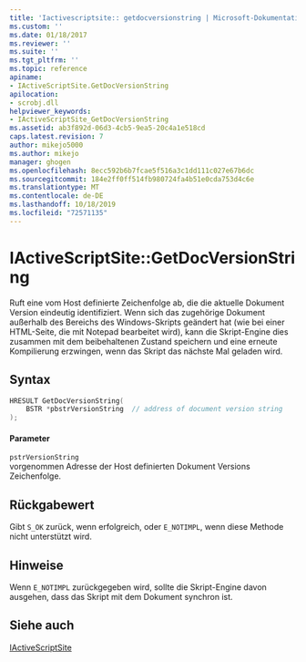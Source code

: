 ```yaml
---
title: 'Iactivescriptsite:: getdocversionstring | Microsoft-Dokumentation'
ms.custom: ''
ms.date: 01/18/2017
ms.reviewer: ''
ms.suite: ''
ms.tgt_pltfrm: ''
ms.topic: reference
apiname:
- IActiveScriptSite.GetDocVersionString
apilocation:
- scrobj.dll
helpviewer_keywords:
- IActiveScriptSite_GetDocVersionString
ms.assetid: ab3f892d-06d3-4cb5-9ea5-20c4a1e518cd
caps.latest.revision: 7
author: mikejo5000
ms.author: mikejo
manager: ghogen
ms.openlocfilehash: 8ecc592b6b7fcae5f516a3c1dd111c027e67b6dc
ms.sourcegitcommit: 184e2ff0ff514fb980724fa4b51e0cda753d4c6e
ms.translationtype: MT
ms.contentlocale: de-DE
ms.lasthandoff: 10/18/2019
ms.locfileid: "72571135"
---
```

# <a name="iactivescriptsitegetdocversionstring"></a>IActiveScriptSite::GetDocVersionString
Ruft eine vom Host definierte Zeichenfolge ab, die die aktuelle Dokument Version eindeutig identifiziert. Wenn sich das zugehörige Dokument außerhalb des Bereichs des Windows-Skripts geändert hat (wie bei einer HTML-Seite, die mit Notepad bearbeitet wird), kann die Skript-Engine dies zusammen mit dem beibehaltenen Zustand speichern und eine erneute Kompilierung erzwingen, wenn das Skript das nächste Mal geladen wird.  
  
## <a name="syntax"></a>Syntax  
  
```cpp
HRESULT GetDocVersionString(  
    BSTR *pbstrVersionString  // address of document version string  
);  
```  
  
#### <a name="parameters"></a>Parameter  
 `pstrVersionString`  
 vorgenommen Adresse der Host definierten Dokument Versions Zeichenfolge.  
  
## <a name="return-value"></a>Rückgabewert  
 Gibt `S_OK` zurück, wenn erfolgreich, oder `E_NOTIMPL`, wenn diese Methode nicht unterstützt wird.  
  
## <a name="remarks"></a>Hinweise  
 Wenn `E_NOTIMPL` zurückgegeben wird, sollte die Skript-Engine davon ausgehen, dass das Skript mit dem Dokument synchron ist.  
  
## <a name="see-also"></a>Siehe auch  
 [IActiveScriptSite](../../winscript/reference/iactivescriptsite.md)